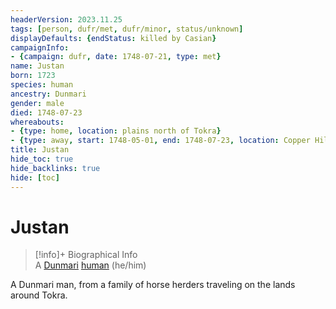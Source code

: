 ```yaml
---
headerVersion: 2023.11.25
tags: [person, dufr/met, dufr/minor, status/unknown]
displayDefaults: {endStatus: killed by Casian}
campaignInfo:
- {campaign: dufr, date: 1748-07-21, type: met}
name: Justan
born: 1723
species: human
ancestry: Dunmari
gender: male
died: 1748-07-23
whereabouts:
- {type: home, location: plains north of Tokra}
- {type: away, start: 1748-05-01, end: 1748-07-23, location: Copper Hills}
title: Justan
hide_toc: true
hide_backlinks: true
hide: [toc]
---
```

# Justan
>[!info]+ Biographical Info  
> A [Dunmari](<../../gazetteer/greater-dunmar/realms/dunmar/dunmar.md>) [human](<../../species/humans/humans.md>) (he/him)  
>   
>>   
>> 

A Dunmari man, from a family of horse herders traveling on the lands around Tokra. 

